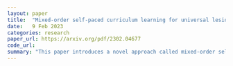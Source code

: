 ```yaml
---
layout: paper
title:  "Mixed-order self-paced curriculum learning for universal lesion detection"
date:   9 Feb 2023
categories: research
paper_url: https://arxiv.org/pdf/2302.04677
code_url: 
summary: "This paper introduces a novel approach called mixed-order self-paced curriculum learning (Mo-SCL) to address the challenges faced by self-paced curriculum learning (SCL) in medical image analysis tasks, such as universal lesion detection. These challenges include inaccurate difficulty estimation and the under-utilization of hard samples. Mo-SCL combines uncertainty and loss for better difficulty estimation and incorporates both hard and easy samples in training batches. Through theoretical analysis and experiments on the DeepLesion dataset, the authors demonstrate that Mo-SCL enhances lesion detection accuracy in state-of-the-art methods without requiring additional network modifications."
---
```


